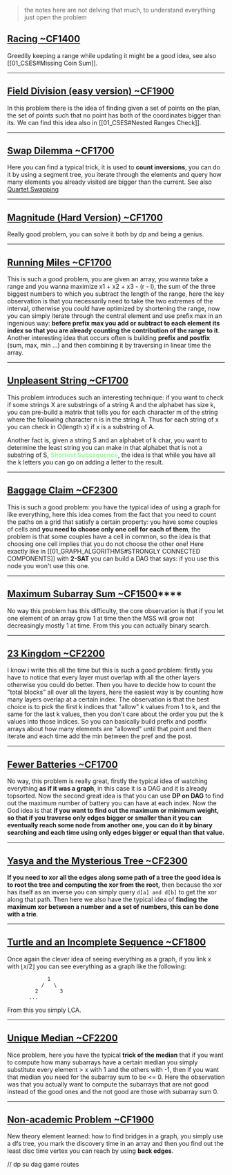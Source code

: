 >the notes here are not delving that much, to understand everything just open the problem
## [Racing ~CF1400](https://codeforces.com/contest/2110)

Greedily keeping a range while updating it might be a good idea, see also [[01_CSES#Missing Coin Sum]].

---
## [Field Division (easy version) ~CF1900](https://codeforces.com/contest/1980)

In this problem there is the idea of finding given a set of points on the plan, the set of points such that no point has both of the coordinates bigger than its. We can find this idea also in [[01_CSES#Nested Ranges Check]].

---
## [Swap Dilemma ~CF1700](https://codeforces.com/problemset/problem/1983/D)

Here you can find a typical trick, it is used to **count  inversions**, you can do it by using a segment tree, you iterate through the elements and query how many elements you already visited are bigger than the current. See also [Quartet Swapping](https://codeforces.com/contest/2102/problem/D)

---
## [Magnitude (Hard Version) ~CF1700](https://codeforces.com/problemset/problem/1984/C2)

Really good problem, you can solve it both by dp and being a genius. 

---
## [Running Miles ~CF1700](https://codeforces.com/contest/1826) 

This is such a good problem, you are given an array, you wanna take a range and you wanna maximize x1 + x2 + x3 - (r - l), the sum of the three biggest numbers to which you subtract the length of the range, here the key observation is that you necessarily need to take the two extremes of the interval, otherwise you could have optimized by shortening the range, now you can simply iterate through the central element and use prefix max in an ingenious way: **before prefix max you add or subtract to each element its index so that you are already counting the contribution of the range to it**.  Another interesting idea that occurs often is building **prefix and postfix** (sum, max, min ...) and then combining it by traversing in linear time the array. 

---
## [Unpleasent String ~CF1700](https://codeforces.com/contest/2104/problem/E)

This problem introduces such an interesting technique: if you want to check if some strings X are substrings of a string A and the alphabet has size k, you can pre-build a matrix that tells you for each character m of the string where the following character n is in the string A. Thus for each string of x you can check in O(length x) if x is a substring of A.

Another fact is, given a string S and an alphabet of k char, you want to determine the least string you can make in that alphabet that is not a substring of S, **<span style="color: palegreen">Shortest Subsequence</span>**, the idea is that while you have all the k letters you can go on adding a letter to the result.

---
## [Baggage Claim ~CF2300](https://codeforces.com/contest/2098/problem/D)

This is such a good problem: you have the typical idea of using a graph for like everything, here this idea comes from the fact that you need to count the paths on a grid that satisfy a certain property: you have some couples of cells and **you need to choose only one cell for each of them**, the problem is that some couples have a cell in common, so the idea is that choosing one cell implies that you do not choose the other one! Here exactly like in [[01_GRAPH_ALGORITHMS#STRONGLY CONNECTED COMPONENTS]] with **2-SAT** you can build a DAG that says: if you use this node you won't use this one. 

---
## [Maximum Subarray Sum ~CF1500](https://codeforces.com/contest/2107/problem/C)****

No way this problem has this difficulty, the core observation is that if you let one element of an array grow 1 at time then the MSS will grow not decreasingly mostly 1 at time. From this you can actually binary search.  

--- 
## [23 Kingdom ~CF2200](https://codeforces.com/contest/2102/problem/E)

I know i write this all the time but this is such a good problem: firstly you have to notice that every layer must overlap with all the other layers otherwise you could do better. Then you have to decide how to count the "total blocks" all over all the layers, here the easiest way is by counting how many layers overlap at a certain index. The observation is that the best choice is to pick the first k indices that "allow" k values from 1 to k, and the same for the last k values, then you don't care about the order you put the k values into those indices. So you can basically build prefix and postfix arrays about how many elements are "allowed" until that point and then iterate and each time add the min between the pref and the post.  

---
## [Fewer Batteries ~CF1700](https://codeforces.com/contest/2110/problem/D)

No way, this problem is really great, firstly the typical idea of watching everything **as if it was a graph**, in this case it is a DAG and it is already topsorted. Now the second great idea is that you can use **DP on DAG** to find out the maximum number of battery you can have at each index. Now the God idea is that **if you want to find out the maximum or minimum weight, so that if you traverse only edges bigger or smaller than it you can eventually reach some node from another one, you can do it by binary searching and each time using only edges bigger or equal than that value.** 

--- 
## [Yasya and the Mysterious Tree ~CF2300](https://codeforces.com/problemset/problem/1980/G)

**If you need to xor all the edges along some path of a tree the good idea is to root the tree and computing the xor from the root,** then because the xor has itself as an inverse you can simply query `d[a] and d[b]` to get the xor along that path. Then here we also have the typical idea of **finding the maximum xor between a number and a set of numbers, this can be done with a trie**. 

---
## [Turtle and an Incomplete Sequence ~CF1800](https://codeforces.com/problemset/problem/1981/C)

Once again the clever idea of seeing everything as a graph, if you link $x$ with $\lfloor x/2 \rfloor$ you can see everything as a graph like the following: 

```
			 1
		   /   \ 
		 2       3 
	   ...       
```

From this you simply LCA. 

---
## [Unique Median ~CF2200](https://codeforces.com/contest/2056/problem/D)

Nice problem, here you have the typical **trick of the median** that if you want to compute how many subarrays have a certain median you simply substitute every element > x with 1 and the others with -1, then if you want that median you need for the subarray sum to be <= 0. Here the observation was that you actually want to compute the subarrays that are not good instead of the good ones and the not good are those with subarray sum 0. 

---
## [Non-academic Problem ~CF1900](https://codeforces.com/problemset/problem/1986/F)

New theory element learned: how to find bridges in a graph, you simply use a dfs tree, you mark the discovery time in an array and then you find out the least disc time vertex you can reach by using **back edges**.





// dp su dag game routes 